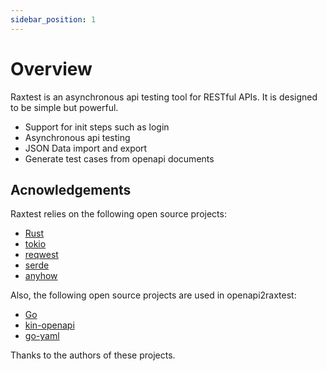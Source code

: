 ```yaml
---
sidebar_position: 1
---
```


# Overview

Raxtest is an asynchronous api testing tool for RESTful APIs. 
It is designed to be simple but powerful.

 - Support for init steps such as login
 - Asynchronous api testing
 - JSON Data import and export
 - Generate test cases from openapi documents

## Acnowledgements

Raxtest relies on the following open source projects:

 - [Rust](https://www.rust-lang.org/)
 - [tokio](https://github.com/tokio-rs/tokio)
 - [reqwest](https://github.com/seanmonstar/reqwest)
 - [serde](https://github.com/serde-rs/serde)
 - [anyhow](https://github.com/dtolnay/anyhow)

Also, the following open source projects are used in openapi2raxtest:

 - [Go](https://golang.org/)
 - [kin-openapi](https://github.com/getkin/kin-openapi)
 - [go-yaml](https://gopkg.in/yaml.v2)
 

Thanks to the authors of these projects.